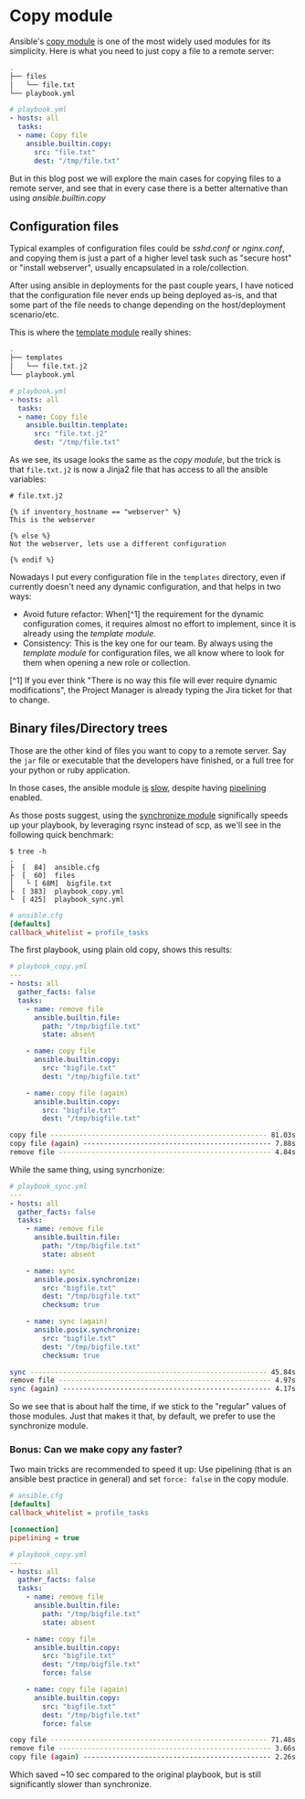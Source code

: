 Copy module
===========

Ansible's [copy module](https://docs.ansible.com/ansible/latest/collections/ansible/builtin/copy_module.html)
is one of the most widely used modules for its simplicity. Here is what you
need to just copy a file to a remote server:

```bash
.
├── files
│   └── file.txt
└── playbook.yml

```
```yaml
# playbook.yml
- hosts: all
  tasks:
  - name: Copy file
    ansible.builtin.copy:
      src: "file.txt"
      dest: "/tmp/file.txt"
```

But in this blog post we will explore the main cases for copying files to a
remote server, and see that in every case there is a better alternative than
using _ansible.builtin.copy_

## Configuration files

Typical examples of configuration files could be _sshd.conf_ or _nginx.conf_,
and copying them is just a part of a higher level task such as "secure host"
or "install webserver", usually encapsulated in a role/collection.

After using ansible in deployments for the past couple years, I have noticed
that the configuration file never ends up being deployed as-is, and that some
part of the file needs to change depending on the host/deployment scenario/etc.

This is where the [template module](https://docs.ansible.com/ansible/latest/collections/ansible/builtin/template_module.html)
really shines:

```bash
.
├── templates
│   └── file.txt.j2
└── playbook.yml

```
```yaml
# playbook.yml
- hosts: all
  tasks:
  - name: Copy file
    ansible.builtin.template:
      src: "file.txt.j2"
      dest: "/tmp/file.txt"
```

As we see, its usage looks the same as the _copy module_, but the trick is that
`file.txt.j2` is now a Jinja2 file that has access to all the ansible variables:

```jinja
# file.txt.j2

{% if inventory_hostname == "webserver" %}
This is the webserver

{% else %}
Not the webserver, lets use a different configuration

{% endif %}
```

Nowadays I put every configuration file in the `templates` directory, even if
currently doesn't need any dynamic configuration, and that helps in two ways:
- Avoid future refactor: When[^1] the requirement for the dynamic configuration comes,
  it requires almost no effort to implement, since it is already using the _template module_.
- Consistency: This is the key one for our team. By always using the _template
  module_ for configuration files, we all know where to look for them when opening
  a new role or collection.

[^1] If you ever think "There is no way this file will ever require dynamic
modifications", the Project Manager is already typing the Jira ticket for that to
change.

## Binary files/Directory trees
 
Those are the other kind of files you want to copy to a remote server. Say the
`jar` file or executable that the developers have finished, or a full tree for
your python or ruby application.

In those cases, the ansible module
[is](https://stackoverflow.com/questions/27985334/why-is-copying-a-directory-with-ansible-so-slow)
[slow](https://github.com/ansible/ansible/issues/21513),
despite having [pipelining](https://www.jeffgeerling.com/blog/2017/slow-ansible-playbook-check-ansiblecfg)
enabled.

As those posts suggest, using the
[synchronize module](https://docs.ansible.com/ansible/latest/collections/ansible/posix/synchronize_module.html)
significally speeds up your playbook, by leveraging rsync instead of scp, as we'll see
in the following quick benchmark:

```shell
$ tree -h
.
├  [  84]  ansible.cfg
├  [  60]  files
│   └ [ 68M]  bigfile.txt
├  [ 383]  playbook_copy.yml
└  [ 425]  playbook_sync.yml
```
```ini
# ansible.cfg
[defaults]
callback_whitelist = profile_tasks
```
The first playbook, using plain old copy, shows this results:
```yaml
# playbook_copy.yml
---
- hosts: all
  gather_facts: false
  tasks:
    - name: remove file
      ansible.builtin.file:
        path: "/tmp/bigfile.txt"
        state: absent

    - name: copy file
      ansible.builtin.copy:
        src: "bigfile.txt"
        dest: "/tmp/bigfile.txt"

    - name: copy file (again)
      ansible.builtin.copy:
        src: "bigfile.txt"
        dest: "/tmp/bigfile.txt"
```
```bash
copy file ----------------------------------------------------- 81.03s
copy file (again) ---------------------------------------------- 7.88s
remove file ---------------------------------------------------- 4.84s
```
While the same thing, using syncrhonize:
```yaml
# playbook_sync.yml
---
- hosts: all
  gather_facts: false
  tasks:
    - name: remove file
      ansible.builtin.file:
        path: "/tmp/bigfile.txt"
        state: absent

    - name: sync
      ansible.posix.synchronize:
        src: "bigfile.txt"
        dest: "/tmp/bigfile.txt"
        checksum: true

    - name: sync (again)
      ansible.posix.synchronize:
        src: "bigfile.txt"
        dest: "/tmp/bigfile.txt"
        checksum: true
```
```bash
sync ---------------------------------------------------------- 45.84s
remove file ---------------------------------------------------- 4.97s
sync (again) --------------------------------------------------- 4.17s
```
So we see that is about half the time, if we stick to the "regular" values
of those modules. Just that makes it that, by default, we prefer to use
the synchronize module.

### Bonus: Can we make copy any faster?
Two main tricks are recommended to speed it up: Use pipelining (that is an
ansible best practice in general) and set `force: false` in the copy module.

```ini
# ansible.cfg
[defaults]
callback_whitelist = profile_tasks

[connection]
pipelining = true
```
```yaml
# playbook_copy.yml
---
- hosts: all
  gather_facts: false
  tasks:
    - name: remove file
      ansible.builtin.file:
        path: "/tmp/bigfile.txt"
        state: absent

    - name: copy file
      ansible.builtin.copy:
        src: "bigfile.txt"
        dest: "/tmp/bigfile.txt"
        force: false

    - name: copy file (again)
      ansible.builtin.copy:
        src: "bigfile.txt"
        dest: "/tmp/bigfile.txt"
        force: false
```
```bash
copy file ----------------------------------------------------- 71.48s
remove file ---------------------------------------------------- 3.66s
copy file (again) ---------------------------------------------- 2.26s
```
Which saved ~10 sec compared to the original playbook, but is still
significantly slower than synchronize.